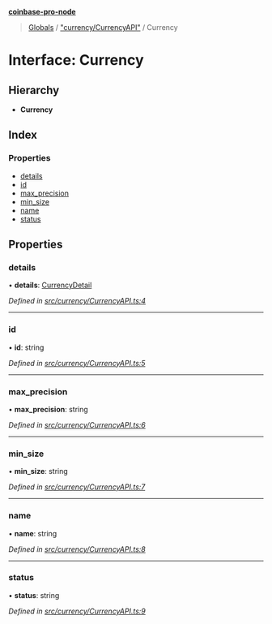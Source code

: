 **[coinbase-pro-node](../README.md)**

> [Globals](../globals.md) / ["currency/CurrencyAPI"](../modules/_currency_currencyapi_.md) / Currency

# Interface: Currency

## Hierarchy

- **Currency**

## Index

### Properties

- [details](_currency_currencyapi_.currency.md#details)
- [id](_currency_currencyapi_.currency.md#id)
- [max_precision](_currency_currencyapi_.currency.md#max_precision)
- [min_size](_currency_currencyapi_.currency.md#min_size)
- [name](_currency_currencyapi_.currency.md#name)
- [status](_currency_currencyapi_.currency.md#status)

## Properties

### details

• **details**: [CurrencyDetail](_currency_currencyapi_.currencydetail.md)

_Defined in [src/currency/CurrencyAPI.ts:4](https://github.com/bennycode/coinbase-pro-node/blob/06bdaca/src/currency/CurrencyAPI.ts#L4)_

---

### id

• **id**: string

_Defined in [src/currency/CurrencyAPI.ts:5](https://github.com/bennycode/coinbase-pro-node/blob/06bdaca/src/currency/CurrencyAPI.ts#L5)_

---

### max_precision

• **max_precision**: string

_Defined in [src/currency/CurrencyAPI.ts:6](https://github.com/bennycode/coinbase-pro-node/blob/06bdaca/src/currency/CurrencyAPI.ts#L6)_

---

### min_size

• **min_size**: string

_Defined in [src/currency/CurrencyAPI.ts:7](https://github.com/bennycode/coinbase-pro-node/blob/06bdaca/src/currency/CurrencyAPI.ts#L7)_

---

### name

• **name**: string

_Defined in [src/currency/CurrencyAPI.ts:8](https://github.com/bennycode/coinbase-pro-node/blob/06bdaca/src/currency/CurrencyAPI.ts#L8)_

---

### status

• **status**: string

_Defined in [src/currency/CurrencyAPI.ts:9](https://github.com/bennycode/coinbase-pro-node/blob/06bdaca/src/currency/CurrencyAPI.ts#L9)_
